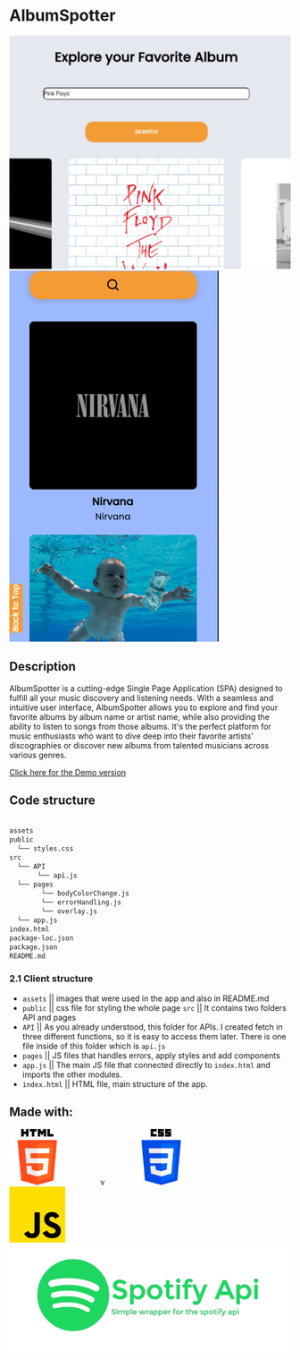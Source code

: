 # AlbumSpotter

![laptop](./assets/Web.png)
![laptop](./assets/mobile.png)

## Description

AlbumSpotter is a cutting-edge Single Page Application (SPA) designed to fulfill all your music discovery and listening needs. With a seamless and intuitive user interface, AlbumSpotter allows you to explore and find your favorite albums by album name or artist name, while also providing the ability to listen to songs from those albums. It's the perfect platform for music enthusiasts who want to dive deep into their favorite artists' discographies or discover new albums from talented musicians across various genres.

[Click here for the Demo version](https://nurlanimamali95.github.io/APIproject/)

## Code structure

```

assets
public
  └── styles.css
src
  └── API
       └── api.js
  └── pages
        └── bodyColorChange.js
        └── errorHandling.js
        └── overlay.js
  └── app.js
index.html
package-loc.json
package.json
README.md
```

### 2.1 Client structure

- `assets` || images that were used in the app and also in README.md
- `public` || css file for styling the whole page
  `src` || It contains two folders API and pages
- `API` || As you already understood, this folder for APIs. I created fetch in three different functions, so it is easy to access them later. There is one file inside of this folder which is `api.js`
- `pages` || JS files that handles errors, apply styles and add components
- `app.js` || The main JS file that connected directly to `index.html` and imports the other modules.
- `index.html` || HTML file, main structure of the app.

## Made with:

<img src="./assets/html-5.png" width="100" height="100">
&nbsp;&nbsp;&nbsp&nbsp;&nbsp;&nbsp&nbsp;&nbsp;&nbsp&nbsp;&nbsp;&nbsp&nbsp;&nbsp;&nbspv&nbsp;&nbsp;&nbsp&nbsp;&nbsp;&nbsp&nbsp;&nbsp;&nbsp&nbsp;&nbsp;&nbsp
<img src="./assets/css-3.png" width="100" height="100">&nbsp;&nbsp;&nbsp&nbsp;&nbsp;&nbsp&nbsp;&nbsp;&nbsp&nbsp;&nbsp;&nbsp&nbsp;&nbsp;&nbsp&nbsp;&nbsp;&nbsp&nbsp;&nbsp;&nbsp&nbsp;&nbsp;&nbsp&nbsp;&nbsp;
&nbsp;&nbsp;&nbsp&nbsp;&nbsp;&nbsp
<img src="./assets/js.png" width="100" height="100">
&nbsp;&nbsp;&nbsp&nbsp;&nbsp;&nbsp
<img src="./assets/spotifyAPI.png">
